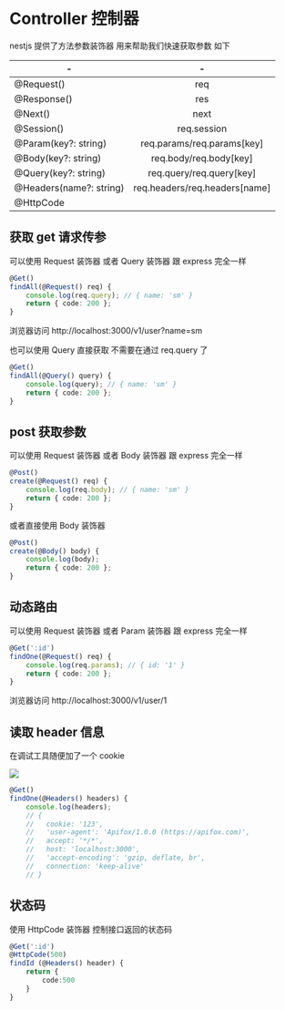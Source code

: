 # Controller 控制器

nestjs 提供了方法参数装饰器 用来帮助我们快速获取参数 如下

| -                       |               -               |
|-------------------------|:-----------------------------:|
| @Request()              |              req              |
| @Response()             |              res              |
| @Next()                 |             next              |
| @Session()              |          req.session          |
| @Param(key?: string)    |  req.params/req.params[key]   |
| @Body(key?: string)     |    req.body/req.body[key]     |
| @Query(key?: string)    |   req.query/req.query[key]    |
| @Headers(name?: string) | req.headers/req.headers[name] |
| @HttpCode               |                               |

## 获取 get 请求传参

可以使用 Request 装饰器 或者 Query 装饰器 跟 express 完全一样

```ts
@Get()
findAll(@Request() req) {
    console.log(req.query); // { name: 'sm' }
    return { code: 200 };
}
```

浏览器访问 http://localhost:3000/v1/user?name=sm

也可以使用 Query 直接获取 不需要在通过 req.query 了

```ts
@Get()
findAll(@Query() query) {
    console.log(query); // { name: 'sm' }
    return { code: 200 };
}
```

## post 获取参数

可以使用 Request 装饰器 或者 Body 装饰器 跟 express 完全一样

```ts
@Post()
create(@Request() req) {
    console.log(req.body); // { name: 'sm' }
    return { code: 200 };
}
```

或者直接使用 Body 装饰器

```ts
@Post()
create(@Body() body) {
    console.log(body);
    return { code: 200 };
}
```

## 动态路由

可以使用 Request 装饰器 或者 Param 装饰器 跟 express 完全一样

```ts
@Get(':id')
findOne(@Request() req) {
    console.log(req.params); // { id: '1' }
    return { code: 200 };
}
```

浏览器访问 http://localhost:3000/v1/user/1

## 读取 header 信息

在调试工具随便加了一个 cookie

<img src="https://i-blog.csdnimg.cn/blog_migrate/78f61b60dfbbcb91f3e43d74af5ebc74.png" />

```ts
@Get()
findOne(@Headers() headers) {
    console.log(headers);
    // {
    //   cookie: '123',
    //   'user-agent': 'Apifox/1.0.0 (https://apifox.com)',
    //   accept: '*/*',
    //   host: 'localhost:3000',
    //   'accept-encoding': 'gzip, deflate, br',
    //   connection: 'keep-alive'
    // }
```

## 状态码

使用 HttpCode 装饰器 控制接口返回的状态码

```ts
@Get(':id')
@HttpCode(500)
findId (@Headers() header) {
    return {
        code:500
    }
}
```
